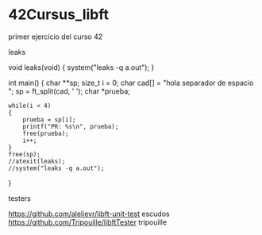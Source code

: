 # 42Cursus_libft
primer ejercicio del curso 42
<p>leaks<p>
  void leaks(void)
{
	system("leaks -q a.out");
}

int main()
{
	char  **sp;
	size_t i = 0;
	char cad[] = "hola separador  de espacio  ";
	sp = ft_split(cad, ' ');
	char *prueba;

	while(i < 4)
	{
		prueba = sp[i];
		printf("PR: %s\n", prueba);
		free(prueba);
		i++;
	}
	free(sp);
	//atexit(leaks);
	//system("leaks -q a.out");
}

<p>testers<p>

https://github.com/alelievr/libft-unit-test escudos
https://github.com/Tripouille/libftTester tripouille

